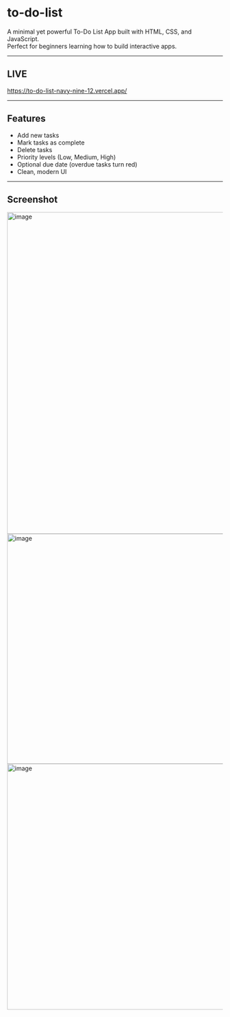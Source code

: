# to-do-list

A minimal yet powerful To-Do List App built with HTML, CSS, and JavaScript.  
Perfect for beginners learning how to build interactive apps.

---

## LIVE
https://to-do-list-navy-nine-12.vercel.app/

---

## Features
- Add new tasks
- Mark tasks as complete
- Delete tasks
- Priority levels (Low, Medium, High)
- Optional due date (overdue tasks turn red)
- Clean, modern UI

---

## Screenshot

<img width="1250" height="751" alt="image" src="https://github.com/user-attachments/assets/338cfac2-9ad8-4aed-8ef2-1af42cf213c6" />

<img width="845" height="537" alt="image" src="https://github.com/user-attachments/assets/31c590aa-53db-414d-b628-11c38a83e17b" />

<img width="1039" height="574" alt="image" src="https://github.com/user-attachments/assets/6c0a7b48-ee14-4a93-a526-3a6b4c64db54" />





